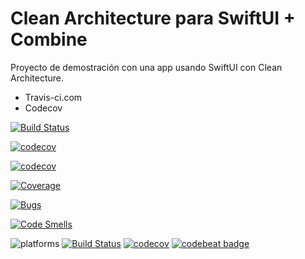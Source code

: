 # Clean Architecture para SwiftUI + Combine

Proyecto de demostración con una app usando SwiftUI con Clean Architecture.

- Travis-ci.com
- Codecov

[![Build Status](https://app.bitrise.io/app/da5395e0f29a9aba/status.svg?token=-Xj-r3Xvh6T8F14XjnyL5w&branch=develop)](https://app.bitrise.io/app/da5395e0f29a9aba)

[![codecov](https://codecov.io/gh/aikesiero/CleanSwiftUI/branch/develop/graph/badge.svg?token=PTJE6B6CWW)](https://codecov.io/gh/aikesiero/CleanSwiftUI)

[![codecov](https://codecov.io/gh/aikesiero/CleanSwiftUI/branch/master/graph/badge.svg)](https://codecov.io/gh/aikesiero/CleanSwiftUI)

[![Coverage](https://sonarcloud.io/api/project_badges/measure?project=aikesiero_CleanSwiftUI&metric=coverage)](https://sonarcloud.io/summary/new_code?id=aikesiero_CleanSwiftUI)

[![Bugs](https://sonarcloud.io/api/project_badges/measure?project=aikesiero_CleanSwiftUI&metric=bugs)](https://sonarcloud.io/summary/new_code?id=aikesiero_CleanSwiftUI)

[![Code Smells](https://sonarcloud.io/api/project_badges/measure?project=aikesiero_CleanSwiftUI&metric=code_smells)](https://sonarcloud.io/summary/new_code?id=aikesiero_CleanSwiftUI)


![platforms](https://img.shields.io/badge/platforms-iPhone%20%7C%20iPad%20%7C%20macOS-lightgrey) [![Build Status](https://travis-ci.com/nalexn/clean-architecture-swiftui.svg?branch=master)](https://travis-ci.com/nalexn/clean-architecture-swiftui) [![codecov](https://codecov.io/gh/nalexn/clean-architecture-swiftui/branch/master/graph/badge.svg)](https://codecov.io/gh/nalexn/clean-architecture-swiftui) [![codebeat badge](https://codebeat.co/badges/db33561b-0b2b-4ee1-a941-a08efbd0ebd7)](https://codebeat.co/projects/github-com-nalexn-clean-architecture-swiftui-master)

